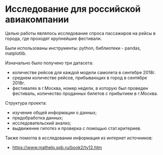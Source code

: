 # **Исследование для российской авиакомпании**

Целью работы являлось исследование спроса пассажиров на рейсы в города, где проходят крупнейшие фестивали.

Были использованы инструменты: python, библиотеки - pandas, matplotlib.

Изначально было получено три датасета:
  - количестве рейсов для каждой модели самолета в сентябре 2018г.
  - среднем количестве рейсов, прибывающих в город в сентябре 2018г.
  - фестивалях в г.Москва, номер недели, в которую был проведен фестиваль, количество проданных билетов с прибытием в г.Москва.

Структура проекта:
  - изучение общей информации о данных;
  - предобработка данных;
  - исследовательский анализ;
  - выдвижение гипотез и проверка с помощью стат.критериев.

Также помогла в исследовании информация из интернет источников:
  - https://www.mathelp.spb.ru/book2/tv12.htm
